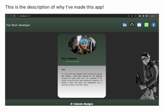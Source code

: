 This is the description of why I've made this app!

<img src="./src/images/business_card.png" alt="Alt text" title="Optional title">